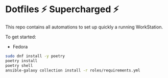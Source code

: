 # Dotfiles :zap: Supercharged :zap:

This repo contains all automations to set up quickly a running WorkStation.

To get started:

- Fedora
```bash
sudo dnf install -y poetry
poetry install
poetry shell
ansible-galaxy collection install -r roles/requirements.yml
```
